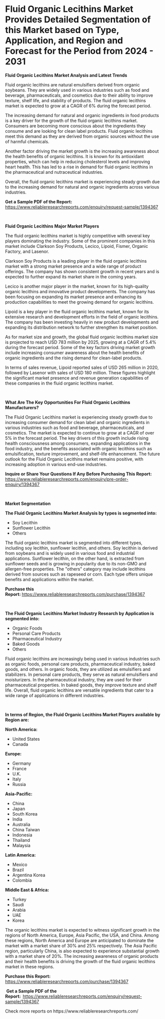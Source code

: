 <p><h1>Fluid Organic Lecithins Market Provides Detailed Segmentation of this Market based on Type, Application, and Region and Forecast for the Period from 2024 - 2031</h1></p><p><strong>Fluid Organic Lecithins Market Analysis and Latest Trends</strong></p>
<p><p>Fluid organic lecithins are natural emulsifiers derived from organic soybeans. They are widely used in various industries such as food and beverage, pharmaceuticals, and cosmetics due to their ability to improve texture, shelf life, and stability of products. The fluid organic lecithins market is expected to grow at a CAGR of 6% during the forecast period.</p><p>The increasing demand for natural and organic ingredients in food products is a key driver for the growth of the fluid organic lecithins market. Consumers are becoming more conscious about the ingredients they consume and are looking for clean label products. Fluid organic lecithins meet this demand as they are derived from organic sources without the use of harmful chemicals.</p><p>Another factor driving the market growth is the increasing awareness about the health benefits of organic lecithins. It is known for its antioxidant properties, which can help in reducing cholesterol levels and improving heart health. This has led to a rise in demand for fluid organic lecithins in the pharmaceutical and nutraceutical industries.</p><p>Overall, the fluid organic lecithins market is experiencing steady growth due to the increasing demand for natural and organic ingredients across various industries.</p></p>
<p><strong>Get a Sample PDF of the Report:&nbsp;</strong> <a href="https://www.reliableresearchreports.com/enquiry/request-sample/1394367">https://www.reliableresearchreports.com/enquiry/request-sample/1394367</a></p>
<p>&nbsp;</p>
<p><strong>Fluid Organic Lecithins Major Market Players</strong></p>
<p><p>The fluid organic lecithins market is highly competitive with several key players dominating the industry. Some of the prominent companies in this market include Clarkson Soy Products, Lecico, Lipoid, Fismer, Organic Factory, and Lasenor.</p><p>Clarkson Soy Products is a leading player in the fluid organic lecithins market with a strong market presence and a wide range of product offerings. The company has shown consistent growth in recent years and is expected to further expand its market share in the coming years.</p><p>Lecico is another major player in the market, known for its high-quality organic lecithins and innovative product developments. The company has been focusing on expanding its market presence and enhancing its production capabilities to meet the growing demand for organic lecithins.</p><p>Lipoid is a key player in the fluid organic lecithins market, known for its extensive research and development efforts in the field of organic lecithins. The company has been investing heavily in new product developments and expanding its distribution network to further strengthen its market position.</p><p>As for market size and growth, the global fluid organic lecithins market size is projected to reach USD 783 million by 2025, growing at a CAGR of 5.4% during the forecast period. Some of the key factors driving market growth include increasing consumer awareness about the health benefits of organic ingredients and the rising demand for clean-label products.</p><p>In terms of sales revenue, Lipoid reported sales of USD 265 million in 2020, followed by Lasenor with sales of USD 180 million. These figures highlight the significant market presence and revenue generation capabilities of these companies in the fluid organic lecithins market.</p></p>
<p>&nbsp;</p>
<p><strong>What Are The Key Opportunities For Fluid Organic Lecithins Manufacturers?</strong></p>
<p><p>The Fluid Organic Lecithins market is experiencing steady growth due to increasing consumer demand for clean label and organic ingredients in various industries such as food and beverage, pharmaceuticals, and cosmetics. The market is expected to continue to grow at a CAGR of over 5% in the forecast period. The key drivers of this growth include rising health consciousness among consumers, expanding applications in the food industry, and the benefits associated with organic lecithins such as emulsification, texture improvement, and shelf-life enhancement. The future outlook for the Fluid Organic Lecithins market remains positive, with increasing adoption in various end-use industries.</p></p>
<p><strong>Inquire or Share Your Questions If Any Before Purchasing This Report:</strong> <a href="https://www.reliableresearchreports.com/enquiry/pre-order-enquiry/1394367">https://www.reliableresearchreports.com/enquiry/pre-order-enquiry/1394367</a></p>
<p>&nbsp;</p>
<p><strong>Market Segmentation</strong></p>
<p><strong>The Fluid Organic Lecithins Market Analysis by types is segmented into:</strong></p>
<p><ul><li>Soy Lecithin</li><li>Sunflower Lecithin</li><li>Others</li></ul></p>
<p><p>The fluid organic lecithins market is segmented into different types, including soy lecithin, sunflower lecithin, and others. Soy lecithin is derived from soybeans and is widely used in various food and industrial applications. Sunflower lecithin, on the other hand, is extracted from sunflower seeds and is growing in popularity due to its non-GMO and allergen-free properties. The "others" category may include lecithins derived from sources such as rapeseed or corn. Each type offers unique benefits and applications within the market.</p></p>
<p><strong>Purchase this Report:&nbsp;</strong><a href="https://www.reliableresearchreports.com/purchase/1394367">https://www.reliableresearchreports.com/purchase/1394367</a></p>
<p>&nbsp;</p>
<p><strong>The Fluid Organic Lecithins Market Industry Research by Application is segmented into:</strong></p>
<p><ul><li>Organic Foods</li><li>Personal Care Products</li><li>Pharmaceutical Industry</li><li>Baked Goods</li><li>Others</li></ul></p>
<p><p>Fluid organic lecithins are increasingly being used in various industries such as organic foods, personal care products, pharmaceutical industry, baked goods, and others. In organic foods, they are utilized as emulsifiers and stabilizers. In personal care products, they serve as natural emulsifiers and moisturizers. In the pharmaceutical industry, they are used for their pharmaceutical properties. In baked goods, they improve texture and shelf life. Overall, fluid organic lecithins are versatile ingredients that cater to a wide range of applications in different industries.</p></p>
<p>&nbsp;</p>
<p><strong>In terms of Region, the Fluid Organic Lecithins Market Players available by Region are:</strong></p>
<p>
    <p> <strong> North America: </strong>
        <ul>
            <li>United States</li>
            <li>Canada</li>
        </ul>
        </p> 
    <p> <strong> Europe: </strong>
        <ul>
            <li>Germany</li>
            <li>France</li>
            <li>U.K.</li>
            <li>Italy</li>
            <li>Russia</li>
        </ul>
        </p> 
    <p> <strong> Asia-Pacific: </strong>
        <ul>
            <li>China</li>
            <li>Japan</li>
            <li>South Korea</li>
            <li>India</li>
            <li>Australia</li>
            <li>China Taiwan</li>
            <li>Indonesia</li>
            <li>Thailand</li>
            <li>Malaysia</li>
        </ul>
        </p> 
    <p> <strong> Latin America: </strong>
        <ul>
            <li>Mexico</li>
            <li>Brazil</li>
            <li>Argentina Korea</li>
            <li>Colombia</li>
        </ul>
        </p> 
    <p> <strong> Middle East & Africa: </strong>
        <ul>
            <li>Turkey</li>
            <li>Saudi</li>
            <li>Arabia</li>
            <li>UAE</li>
            <li>Korea</li>
        </ul>
    </p>
    </p>
<p><p>The organic lecithins market is expected to witness significant growth in the regions of North America, Europe, Asia Pacific, the USA, and China. Among these regions, North America and Europe are anticipated to dominate the market with a market share of 30% and 25% respectively. The Asia Pacific region, particularly China, is also expected to experience substantial growth with a market share of 20%. The increasing awareness of organic products and their health benefits is driving the growth of the fluid organic lecithins market in these regions.</p></p>
<p><strong>Purchase this Report: </strong><a href="https://www.reliableresearchreports.com/purchase/1394367">https://www.reliableresearchreports.com/purchase/1394367</a></p>
<p>&nbsp;<strong>Get a Sample PDF of the Report:&nbsp;&nbsp;</strong><a href="https://www.reliableresearchreports.com/enquiry/request-sample/1394367">https://www.reliableresearchreports.com/enquiry/request-sample/1394367</a></p>
<p><strong></strong></p>
<p>Check more reports on https://www.reliableresearchreports.com/</p>